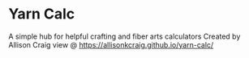 # Yarn Calc
A simple hub for helpful crafting and fiber arts calculators
Created by Allison Craig
view @ https://allisonkcraig.github.io/yarn-calc/
